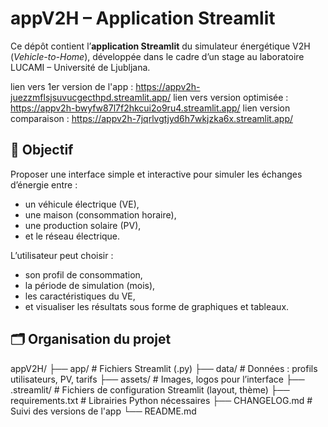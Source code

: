 # appV2H – Application Streamlit

Ce dépôt contient l’**application Streamlit** du simulateur énergétique V2H (*Vehicle-to-Home*), développée dans le cadre d’un stage au laboratoire LUCAMI – Université de Ljubljana.

lien vers 1er version de l'app : https://appv2h-juezzmflsjsuvucgecthpd.streamlit.app/
lien vers version optimisée : https://appv2h-bwyfw87l7f2hkcui2o9ru4.streamlit.app/
lien version comparaison : https://appv2h-7jqrlvgtjyd6h7wkjzka6x.streamlit.app/

## 🎯 Objectif

Proposer une interface simple et interactive pour simuler les échanges d’énergie entre :
- un véhicule électrique (VE),
- une maison (consommation horaire),
- une production solaire (PV),
- et le réseau électrique.

L’utilisateur peut choisir :
- son profil de consommation,
- la période de simulation (mois),
- les caractéristiques du VE,
- et visualiser les résultats sous forme de graphiques et tableaux.

## 🗂️ Organisation du projet
appV2H/
├── app/ # Fichiers Streamlit (.py)
├── data/ # Données : profils utilisateurs, PV, tarifs
├── assets/ # Images, logos pour l’interface
├── .streamlit/ # Fichiers de configuration Streamlit (layout, thème)
├── requirements.txt # Librairies Python nécessaires
├── CHANGELOG.md # Suivi des versions de l'app
└── README.md



